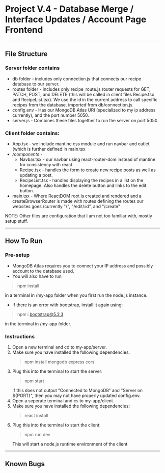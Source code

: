 # Project V.4 - Database Merge / Interface Updates / Account Page Frontend 

---

## File Structure

### Server folder contains
* db folder - includes only connection.js that connects our recipe database to our server.
* routes folder - includes only recipe_route.js router requests for GET, PATCH, POST, and DELETE (this will be called in client files Recipe.tsx and RecipeList.tsx). We use the id in the current address to call specific recipes from the database. imported from db/connection.js.
* config.env - Has our MongoDB Atlas URI (specialized to my ip address currently), and the port number 5050.
* server.js - Combines these files together to run the server on port 5050.


### Client folder contains:
* App.tsx - we include mantine css module and run navbar and outlet (which is further defined in main.tsx
* */components*  -
  * Navbar.tsx - our navbar using react-router-dom instead of mantine for consistency with react.
  * Recipe.tsx - handles the form to create new recipe posts as well as updating a post.
  * RecipeList.tsx - handles displaying the recipes in a list on the homepage. Also handles the delete button and links to the edit button.
* main.tsx - Where ReactDOM root is created and rendered and a createBrowserRouter is made with routes defining the routes our websites goes (currently "/", "/edit/:id", and "/create"

NOTE: Other files are configuration that I am not too familiar with, mostly setup stuff.

---

## How To Run

### Pre-setup
* MongoDB Atlas requires you to connect your IP address and possibly account to the database used.
* You will also have to run
 > npm install
 >  
   in a terminal in /my-app folder when you first run the node.js instance.
* If there is an error with bootstrap, install it again using: 
 > npm i bootstrap@5.3.3
 >
  in the terminal in /my-app folder.

### Instructions

1. Open a new terminal and cd to my-app/server.
2. Make sure you have installed the following dependencies:
   > npm install mongodb express cors
   >
4. Plug this into the terminal to start the server:
   > npm start
   > 
   If this does not output "Connected to MongoDB" and "Server on ${PORT}", then you may not have properly updated config.env.
5. Open a seperate terminal and cs to my-app/client.
6. Make sure you have installed the following dependencies:
   >react install
8. Plug this into the terminal to start the client:
   > npm run dev
   >
   This will start a node.js runtime environment of the client.

---

## Known Bugs
